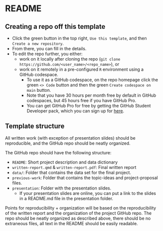 # README

## Creating a repo off this template

- Click the green button in the top right, `Use this template`, and then `Create a new repository`.
- From there, you can fill in the details.
- To edit the repo further, you either:
  - work on it locally after cloning the repo (`git clone https://github.com/<user_name>/<repo_name>`), or
  - work on it remotely in a pre-configured `R` environment using a GitHub codespace.
    - To use it as a GitHub codespace, on the repo homepage click the green `<> Code` button and then the green `Create codespace on main` button.
    - Note that you have 30 hours per month free by default in GitHub codespaces, but 45 hours free if you have GitHub Pro.
    - You can get GitHub Pro for free by getting the GitHub Student Developer pack, which you can sign up for [here](https://education.github.com/benefits?type=student).

## Template structure

All written work (with exception of presentation slides) should be reproducible, and the GitHub repo should be neatly organized.

The GitHub repo should have the following structure:

- `README`: Short project description and data dictionary
- `written-report.qmd` & `written-report.pdf`: Final written report
- `data/`: Folder that contains the data set for the final project.
- `previous-work`: Folder that contains the topic-ideas and project-proposal files.
- `presentation`: Folder with the presentation slides.
  - If your presentation slides are online, you can put a link to the slides in a README.md file in the presentation folder.

Points for reproducibility + organization will be based on the reproducibility of the written report and the organization of the project GitHub repo.
The repo should be neatly organized as described above, there should be no extraneous files, all text in the README should be easily readable.